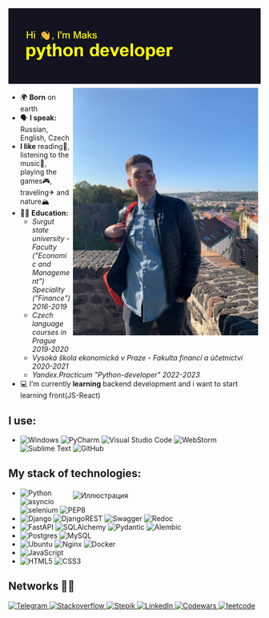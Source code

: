 <img src="https://github.com/xodiumx/xodiumx/blob/main/new_header.png" alt="header">

<div class="container">
<img src="https://raw.githubusercontent.com/xodiumx/xodiumx/main/photo.JPG" width="370" alt="Иллюстрация" align="right" vspace="5" hspace="5">
</div>

* 🌍 **Born** on earth
* 🗣 **I speak:** Russian, English, Czech
* **I like** reading📖, listening to the music🎵, playing the games🎮, traveling✈ and nature🏔
* 👨‍🎓 **Education:**
    + *Surgut state university - Faculty ("Economic and Management") Speciality ("Finance") 2016-2019*
    + *Czech language courses in Prague 2019-2020*
    + *Vysoká škola ekonomická v Praze - Fakulta financí a účetnictví 2020-2021*
    + *Yandex.Practicum "Python-developer" 2022-2023*
* 💻 I’m currently **learning** backend development and i want to start learning front(JS-React)
    
## I use:
- ![Windows](https://img.shields.io/badge/Windows_10-0078D6?style=for-the-badge&logo=windows&logoColor=white) ![PyCharm](https://img.shields.io/badge/pycharm-143?style=for-the-badge&logo=pycharm&logoColor=white&color=black) ![Visual Studio Code](https://img.shields.io/badge/Visual%20Studio%20Code-0078d7.svg?style=for-the-badge&logo=visual-studio-code&logoColor=white) ![WebStorm](https://img.shields.io/badge/webstorm-143?style=for-the-badge&logo=webstorm&logoColor=white&color=black) ![Sublime Text](https://img.shields.io/badge/sublime_text-0078D6?style=for-the-badge&logo=sublime-text&logoColor=white) ![GitHub](https://img.shields.io/badge/github-000000?style=for-the-badge&logo=github&logoColor=white)

## My stack of technologies:

<div class="container">
    <img src="https://github-readme-stats-9x3a.vercel.app/api/top-langs/?username=xodiumx&layout=compact&theme=radical" width="370" alt="Иллюстрация" align="right" vspace="5" hspace="5">
</div>

  - ![Python](https://img.shields.io/badge/python-201933?style=for-the-badge&logo=python&logoColor=white) ![asyncio](https://img.shields.io/badge/asyncio-000000?style=for-the-badge&logo=python&logoColor=white) ![selenium](https://img.shields.io/badge/selenium-000000?style=for-the-badge&logo=python&logoColor=white) ![PEP8](https://img.shields.io/badge/flake8-000000?style=for-the-badge&logo=python&logoColor=white)
  - ![Django](https://img.shields.io/badge/django-201933?style=for-the-badge&logo=django&logoColor=white) ![DjangoREST](https://img.shields.io/badge/DJANGO-REST-000000?style=for-the-badge&logo=django&logoColor=white&color=201933&labelColor=black) ![Swagger](https://img.shields.io/badge/swagger-000000?style=for-the-badge&logo=&logoColor=white) ![Redoc](https://img.shields.io/badge/redoc-000000?style=for-the-badge&logo=&logoColor=white)
  - ![FastAPI](https://img.shields.io/badge/FastAPI-201933?style=for-the-badge&logo=fastapi&logoColor=white) ![SQLAlchemy](https://img.shields.io/badge/SQLAlchemy-000000?style=for-the-badge&logo=&logoColor=white) ![Pydantic](https://img.shields.io/badge/Pydantic-000000?style=for-the-badge&logo=&logoColor=white) ![Alembic](https://img.shields.io/badge/Alembic-000000?style=for-the-badge&logo=&logoColor=white)
  - ![Postgres](https://img.shields.io/badge/postgresql-201933?style=for-the-badge&logo=postgresql&logoColor=white) ![MySQL](https://img.shields.io/badge/mysql-201933?style=for-the-badge&logo=mysql&logoColor=white)
  - ![Ubuntu](https://img.shields.io/badge/Ubuntu-201933?style=for-the-badge&logo=ubuntu&logoColor=white) ![Nginx](https://img.shields.io/badge/nginx-201933?style=for-the-badge&logo=nginx&logoColor=white) ![Docker](https://img.shields.io/badge/docker-201933?style=for-the-badge&logo=docker&logoColor=white)
  - ![JavaScript](https://img.shields.io/badge/javascript-201933?style=for-the-badge&logo=javascript&logoColor=white)
  - ![HTML5](https://img.shields.io/badge/html5-201933?style=for-the-badge&logo=html5&logoColor=white) ![CSS3](https://img.shields.io/badge/css3-201933?style=for-the-badge&logo=css3&logoColor=white)

## Networks 👨‍💻

<div id="badges">
  <a href="https://t.me/maxalxeev">
    <img src="https://img.shields.io/badge/Telegram-000000?style=for-the-badge&logo=telegram&logoColor=white" alt="Telegram"/>
  </a>
  <a href="https://ru.stackoverflow.com/users/516938/maksim-alekseev">
    <img src="https://img.shields.io/badge/-Stackoverflow-FE7A16?style=for-the-badge&logo=stack-overflow&logoColor=white" alt="Stackoverflow"/>
  </a>
  <a href="https://stepik.org/users/526482364">
    <img src="https://img.shields.io/badge/Stepik-FE7A16?style=for-the-badge&logo=Stepik" alt="Stepik"/>
  </a>
  <a href="https://www.linkedin.com/in/maks-alekseev/">
    <img src="https://img.shields.io/badge/linkedin-FE7A16?style=for-the-badge&logo=linkedin&logoColor=white" alt="LinkedIn"/>
  </a>
  <a href="https://www.codewars.com/users/oxdium">
    <img src="https://img.shields.io/badge/Codewars-FE7A16?style=for-the-badge&logo=codewars&logoColor=grey" alt="Codewars"/>
  </a>
  <a href="https://leetcode.com/oxdium/">
    <img src="https://img.shields.io/badge/LeetCode-000000?style=for-the-badge&logo=LeetCode&logoColor=white" alt="leetcode"/>
  </a>
</div>
